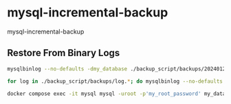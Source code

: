 # mysql-incremental-backup
mysql-incremental-backup

## Restore From Binary Logs
```sh
mysqlbinlog --no-defaults -dmy_database ./backup_script/backups/20240121180057_binlog/log_files/ | mysql -h 127.0.0.1 -P33307 -uroot -p'my_root_password' my_database

for log in ./backup_script/backups/log.*; do mysqlbinlog --no-defaults -dmy_database $log | mysql -h 127.0.0.1 -P33307 -uroot -p my_database; done

docker compose exec -it mysql mysql -uroot -p'my_root_password' my_database
```
